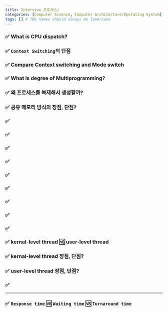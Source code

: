 ```yaml
---
title: Interview_프로세스/
categories: [Computer Science, Computer Architecture/Operating System]
tags: [] # TAG names should always be lowercase
---
```


### ✅ What is CPU dispatch?

### ✅ `Context Switching`의 단점

### ✅ Compare Context switching and Mode switch

### ✅ What is degree of Multiprogramming?

### ✅ 왜 프로세스를 복제해서 생성할까?

### ✅ 공유 메모리 방식의 장점, 단점?

### ✅

### ✅

### ✅

### ✅

### ✅

### ✅

### ✅

### ✅

### ✅

### ✅ kernal-level thread 🆚 user-level thread

### ✅ kernal-level thread 장점, 단점?

### ✅ user-level thread 장점, 단점?

### ✅

---

### ✅ `Response time` 🆚 `Waiting time` 🆚 `Turnaround time`
